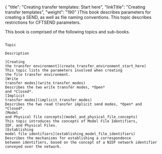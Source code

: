 {
    "title": "Creating transfer templates:  Start here",
    "linkTitle": "Creating transfer templates",
    "weight": "190"
}This book describes parameters for creating a SEND, as well as file
naming conventions. This topic describes restrictions for CFTSEND parameters.

This book is comprised of the following topics and sub-books.

```

Topic

Description

[Creating
the transfer environment](create_transfer_environment_start_here)
This topic lists the parameters involved when creating
the file transfer environment.
[Write
transfer modes](write_transfer_modes)
Describes the two write transfer modes, *Open*
and *Closed*.
[Implicit
transfer modes](implicit_transfer_modes)
Describes the two read transfer implicit send modes, *Open* and *Closed*.
[Model
and Physical file concepts](model_and_physical_file_concepts)
This topic introduces the concepts of Model File Identifiers,
IDF, and Physical Files.
[Establishing
model file identifiers](establishing_model_file_identifiers)
Describes the mechanisms for establishing a correspondence
between identifiers, based on the concept of a NIDF network identifier
conveyed over the network.
```

 
